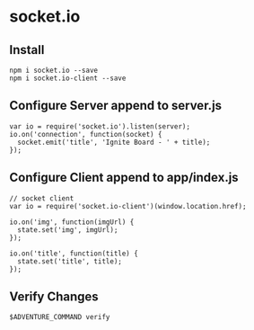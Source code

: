 # socket.io

## Install

    npm i socket.io --save
    npm i socket.io-client --save

## Configure Server append to server.js

    var io = require('socket.io').listen(server);
    io.on('connection', function(socket) {
      socket.emit('title', 'Ignite Board - ' + title);
    });

## Configure Client append to app/index.js

    // socket client
    var io = require('socket.io-client')(window.location.href);

    io.on('img', function(imgUrl) {
      state.set('img', imgUrl);
    });

    io.on('title', function(title) {
      state.set('title', title);
    });

## Verify Changes

    $ADVENTURE_COMMAND verify
